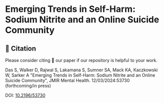 # Emerging Trends in Self-Harm: Sodium Nitrite and an Online Suicide Community

## 📑 Citation

Please consider citing 📑 our paper if our repository is helpful to your work.

Das S, Walker D, Rajwal S, Lakamana S, Sumner SA, Mack KA, Kaczkowski W, Sarker A "Emerging Trends in Self-Harm: Sodium Nitrite and an Online Suicide Community", JMIR Mental Health. 12/03/2024:53730 (forthcoming/in press)

DOI: [10.2196/53730]([https://doi.org/10.2196/53730])
